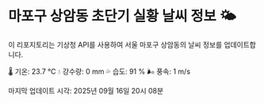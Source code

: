 
# 마포구 상암동 초단기 실황 날씨 정보 🌤️

이 리포지토리는 기상청 API를 사용하여 서울 마포구 상암동의 날씨 정보를 업데이트합니다. 

🌡️ 기온: 23.7 ℃
💧 강수량: 0 mm
💦 습도: 91 %
🌬️ 풍속: 1 m/s

마지막 업데이트 시각: 2025년 09월 16일 20시 08분    
